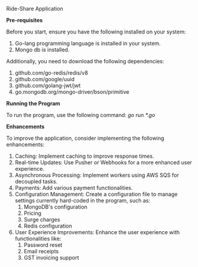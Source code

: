 Ride-Share Application

<b>Pre-requisites</b>

Before you start, ensure you have the following installed on your system:
   1. Go-lang programming language is installed in your system.
   2. Mongo db is installed.

Additionally, you need to download the following dependencies:
   1. github.com/go-redis/redis/v8
   2. github.com/google/uuid
   3. github.com/golang-jwt/jwt
   4. go.mongodb.org/mongo-driver/bson/primitive

<b>Running the Program</b>

To run the program, use the following command:
<i>go run *.go</i>

<b>Enhancements</b>

To improve the application, consider implementing the following enhancements:
1. Caching: Implement caching to improve response times.
2. Real-time Updates: Use Pusher or Webhooks for a more enhanced user experience.
3. Asynchronous Processing: Implement workers using AWS SQS for decoupled tasks.
4. Payments: Add various payment functionalities.
5. Configuration Management: Create a configuration file to manage settings currently hard-coded in the program, such as:
   1. MongoDB's configuration
   2. Pricing
   3. Surge charges
   4. Redis configuration
6. User Experience Improvements: Enhance the user experience with functionalities like:
   1. Password reset
   2. Email receipts
   3. GST invoicing support
